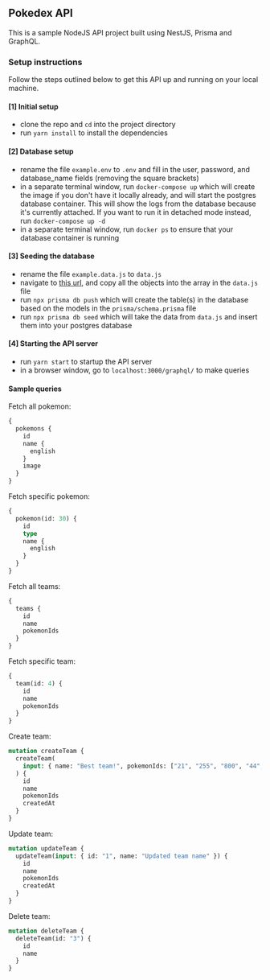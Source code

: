## Pokedex API

This is a sample NodeJS API project built using NestJS, Prisma and GraphQL.

### Setup instructions

Follow the steps outlined below to get this API up and running on your local machine.

#### [1] Initial setup

- clone the repo and `cd` into the project directory
- run `yarn install` to install the dependencies

#### [2] Database setup

- rename the file `example.env` to `.env` and fill in the user, password, and database_name fields (removing the square brackets)
- in a separate terminal window, run `docker-compose up` which will create the image if you don't have it locally already, and will start the postgres database container. This will show the logs from the database because it's currently attached. If you want to run it in detached mode instead, run `docker-compose up -d`
- in a separate terminal window, run `docker ps` to ensure that your database container is running

#### [3] Seeding the database

- rename the file `example.data.js` to `data.js`
- navigate to [this url](https://github.com/fanzeyi/pokemon.json/blob/master/pokedex.json), and copy all the objects into the array in the `data.js` file
- run `npx prisma db push` which will create the table(s) in the database based on the models in the `prisma/schema.prisma` file
- run `npx prisma db seed` which will take the data from `data.js` and insert them into your postgres database

#### [4] Starting the API server

- run `yarn start` to startup the API server
- in a browser window, go to `localhost:3000/graphql/` to make queries

#### Sample queries

Fetch all pokemon:

```graphql
{
  pokemons {
    id
    name {
      english
    }
    image
  }
}
```

Fetch specific pokemon:

```graphql
{
  pokemon(id: 30) {
    id
    type
    name {
      english
    }
  }
}
```

Fetch all teams:

```graphql
{
  teams {
    id
    name
    pokemonIds
  }
}
```

Fetch specific team:

```graphql
{
  team(id: 4) {
    id
    name
    pokemonIds
  }
}
```

Create team:

```graphql
mutation createTeam {
  createTeam(
    input: { name: "Best team!", pokemonIds: ["21", "255", "800", "44", "39"] }
  ) {
    id
    name
    pokemonIds
    createdAt
  }
}
```

Update team:

```graphql
mutation updateTeam {
  updateTeam(input: { id: "1", name: "Updated team name" }) {
    id
    name
    pokemonIds
    createdAt
  }
}
```

Delete team:

```graphql
mutation deleteTeam {
  deleteTeam(id: "3") {
    id
    name
  }
}
```
